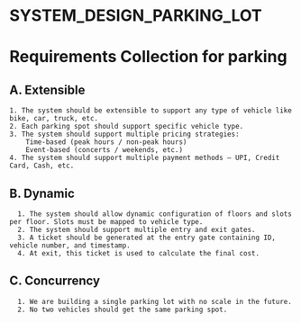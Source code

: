 # SYSTEM_DESIGN_PARKING_LOT

# Requirements Collection for parking
   ## A. Extensible
    1. The system should be extensible to support any type of vehicle like bike, car, truck, etc.
    2. Each parking spot should support specific vehicle type.
    3. The system should support multiple pricing strategies:
        Time-based (peak hours / non-peak hours)
        Event-based (concerts / weekends, etc.)
    4. The system should support multiple payment methods – UPI, Credit Card, Cash, etc.
   
   ## B. Dynamic
      1. The system should allow dynamic configuration of floors and slots per floor. Slots must be mapped to vehicle type.
      2. The system should support multiple entry and exit gates.
      3. A ticket should be generated at the entry gate containing ID, vehicle number, and timestamp.
      4. At exit, this ticket is used to calculate the final cost.
      
   ## C. Concurrency
      1. We are building a single parking lot with no scale in the future.
      2. No two vehicles should get the same parking spot.
